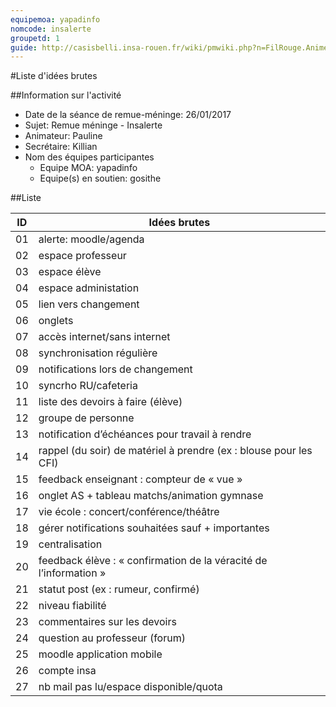 ```yaml
---
equipemoa: yapadinfo
nomcode: insalerte
groupetd: 1
guide: http://casisbelli.insa-rouen.fr/wiki/pmwiki.php?n=FilRouge.AnimerRemueMeninge
---
```


#Liste d'idées brutes

##Information sur l'activité
- Date de la séance de remue-méninge: 26/01/2017 
- Sujet: Remue méninge - Insalerte
- Animateur: Pauline 
- Secrétaire: Killian 
- Nom des équipes participantes
  - Equipe MOA: yapadinfo
  - Equipe(s) en soutien: gosithe

##Liste

| ID 	| Idées brutes 	|
|----	|--------------	|
| 01 	| alerte: moodle/agenda      	|
| 02 	| espace professeur      	|
| 03 	| espace élève         	|
| 04 	| espace administation             	|
| 05	| lien vers changement             	|
| 06  | onglets |
| 07  | accès internet/sans internet |
| 08  | synchronisation régulière |
| 09  | notifications lors de changement |
| 10  | syncrho RU/cafeteria |
| 11  | liste des devoirs à faire (élève) |
| 12  | groupe de personne |
| 13  |notification d’échéances pour travail à rendre |
| 14  |rappel (du soir) de matériel à prendre (ex : blouse pour les CFI) |
| 15  |feedback enseignant : compteur de « vue » |
| 16  |onglet AS + tableau matchs/animation gymnase |
| 17  |vie école : concert/conférence/théâtre |
| 18  | gérer notifications souhaitées sauf + importantes|
| 19  |centralisation|
| 20  | feedback élève : « confirmation de la véracité de l’information » |
| 21  |statut post (ex : rumeur, confirmé)| 
| 22  |niveau fiabilité|
| 23  |commentaires sur les devoirs |
| 24  |question au professeur (forum)|
| 25  |moodle application mobile |
| 26  |compte insa|
| 27  |nb mail pas lu/espace disponible/quota|

